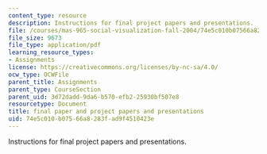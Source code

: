```yaml
---
content_type: resource
description: Instructions for final project papers and presentations.
file: /courses/mas-965-social-visualization-fall-2004/74e5c010b07566a8283fad9f4510423e_assn13.pdf
file_size: 9673
file_type: application/pdf
learning_resource_types:
- Assignments
license: https://creativecommons.org/licenses/by-nc-sa/4.0/
ocw_type: OCWFile
parent_title: Assignments
parent_type: CourseSection
parent_uid: 3d72dadd-9da6-b570-efb2-25930bf507e8
resourcetype: Document
title: final paper and project papers and presentations
uid: 74e5c010-b075-66a8-283f-ad9f4510423e
---
```

Instructions for final project papers and presentations.